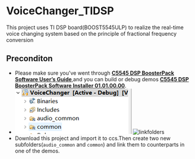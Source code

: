 # VoiceChanger_TIDSP
This project uses TI DSP board(BOOST5545ULP) to realize the real-time voice changing system based on the principle of fractional frequency conversion
## Preconditon
+ Please make sure you've went through **[C5545 DSP BoosterPack Software User’s Guide](https://www.ti.com.cn/cn/lit/pdf/sprui92)**,and you can build or debug demos **[C5545 DSP BoosterPack Software Installer 01.01.00.00](https://www.ti.com.cn/cn/lit/zip/sprcae7)**.
+ ![linkedfolder](/Images/link_folders.png) ![linkfolders](Images/link.png)
+ Download this project and import it to ccs.Then create two new subfolders(`audio_common` and `common`) and link them to counterparts in one of the demos.
